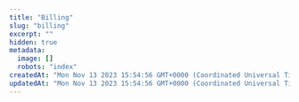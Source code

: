 ```yaml
---
title: "Billing"
slug: "billing"
excerpt: ""
hidden: true
metadata: 
  image: []
  robots: "index"
createdAt: "Mon Nov 13 2023 15:54:56 GMT+0000 (Coordinated Universal Time)"
updatedAt: "Mon Nov 13 2023 15:54:56 GMT+0000 (Coordinated Universal Time)"
---
```

